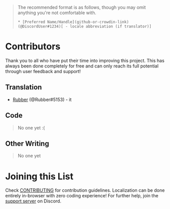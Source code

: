 > The recommended format is as follows, though you may omit anything you're not comfortable with.
> ```
> * [Preferred Name/Handle](github-or-crowdin-link) (@DiscordUser#1234)[ - locale abbreviation (if translator)]
> ```

# Contributors
Thank you to all who have put their time into improving this project. This has always been done completely for free and can only reach its full potential through user feedback and support!

## Translation
* [Rubber](https://crowdin.com/profile/rubber) (@Rubber#5153) - it


## Code
> No one yet :(


## Other Writing
> No one yet


# Joining this List
Check [CONTRIBUTING](./CONTRIBUTING.md) for contribution guidelines. Localization can be done entirely in-browser with zero coding experience!
For further help, join the [support server](https://discord.gg/VZYKBptWFJ) on Discord.
